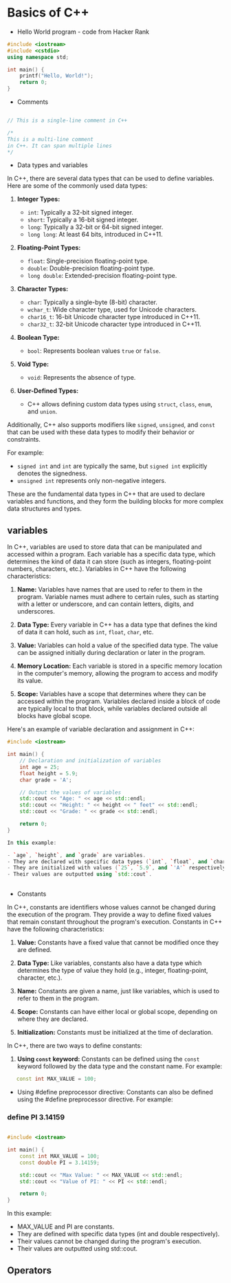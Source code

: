 # Basics of C++

- Hello World program - code from Hacker Rank

```cpp
#include <iostream>
#include <cstdio>
using namespace std;

int main() {
    printf("Hello, World!");
    return 0;
}
```

- Comments

```cpp

// This is a single-line comment in C++

/*
This is a multi-line comment
in C++. It can span multiple lines
*/

```

- Data types and variables

In C++, there are several data types that can be used to define variables. Here are some of the commonly used data types:

1. **Integer Types:**
   - `int`: Typically a 32-bit signed integer.
   - `short`: Typically a 16-bit signed integer.
   - `long`: Typically a 32-bit or 64-bit signed integer.
   - `long long`: At least 64 bits, introduced in C++11.

2. **Floating-Point Types:**
   - `float`: Single-precision floating-point type.
   - `double`: Double-precision floating-point type.
   - `long double`: Extended-precision floating-point type.

3. **Character Types:**
   - `char`: Typically a single-byte (8-bit) character.
   - `wchar_t`: Wide character type, used for Unicode characters.
   - `char16_t`: 16-bit Unicode character type introduced in C++11.
   - `char32_t`: 32-bit Unicode character type introduced in C++11.

4. **Boolean Type:**
   - `bool`: Represents boolean values `true` or `false`.

5. **Void Type:**
   - `void`: Represents the absence of type.

6. **User-Defined Types:**
   - C++ allows defining custom data types using `struct`, `class`, `enum`, and `union`.

Additionally, C++ also supports modifiers like `signed`, `unsigned`, and `const` that can be used with these data types to modify their behavior or constraints.

For example:

- `signed int` and `int` are typically the same, but `signed int` explicitly denotes the signedness.
- `unsigned int` represents only non-negative integers.

These are the fundamental data types in C++ that are used to declare variables and functions, and they form the building blocks for more complex data structures and types.

## variables

In C++, variables are used to store data that can be manipulated and accessed within a program. Each variable has a specific data type, which determines the kind of data it can store (such as integers, floating-point numbers, characters, etc.). Variables in C++ have the following characteristics:

1. **Name:** Variables have names that are used to refer to them in the program. Variable names must adhere to certain rules, such as starting with a letter or underscore, and can contain letters, digits, and underscores.

2. **Data Type:** Every variable in C++ has a data type that defines the kind of data it can hold, such as `int`, `float`, `char`, etc.

3. **Value:** Variables can hold a value of the specified data type. The value can be assigned initially during declaration or later in the program.

4. **Memory Location:** Each variable is stored in a specific memory location in the computer's memory, allowing the program to access and modify its value.

5. **Scope:** Variables have a scope that determines where they can be accessed within the program. Variables declared inside a block of code are typically local to that block, while variables declared outside all blocks have global scope.

Here's an example of variable declaration and assignment in C++:

```cpp
#include <iostream>

int main() {
    // Declaration and initialization of variables
    int age = 25;
    float height = 5.9;
    char grade = 'A';

    // Output the values of variables
    std::cout << "Age: " << age << std::endl;
    std::cout << "Height: " << height << " feet" << std::endl;
    std::cout << "Grade: " << grade << std::endl;

    return 0;
}

In this example:

- `age`, `height`, and `grade` are variables.
- They are declared with specific data types (`int`, `float`, and `char` respectively).
- They are initialized with values (`25`, `5.9`, and `'A'` respectively).
- Their values are outputted using `std::cout`.
 
```

- Constants

In C++, constants are identifiers whose values cannot be changed during the execution of the program. They provide a way to define fixed values that remain constant throughout the program's execution. Constants in C++ have the following characteristics:

1. **Value:** Constants have a fixed value that cannot be modified once they are defined.

2. **Data Type:** Like variables, constants also have a data type which determines the type of value they hold (e.g., integer, floating-point, character, etc.).

3. **Name:** Constants are given a name, just like variables, which is used to refer to them in the program.

4. **Scope:** Constants can have either local or global scope, depending on where they are declared.

5. **Initialization:** Constants must be initialized at the time of declaration.

In C++, there are two ways to define constants:

1. **Using `const` keyword:** Constants can be defined using the `const` keyword followed by the data type and the constant name. For example:

```cpp
   const int MAX_VALUE = 100;

```

- Using #define preprocessor directive: Constants can also be defined using the #define preprocessor directive. For example:

### define PI 3.14159

```cpp

#include <iostream>

int main() {
    const int MAX_VALUE = 100;
    const double PI = 3.14159;

    std::cout << "Max Value: " << MAX_VALUE << std::endl;
    std::cout << "Value of PI: " << PI << std::endl;

    return 0;
}

```

In this example:

- MAX_VALUE and PI are constants.
- They are defined with specific data types (int and double respectively).
- Their values cannot be changed during the program's execution.
- Their values are outputted using std::cout.

## Operators

